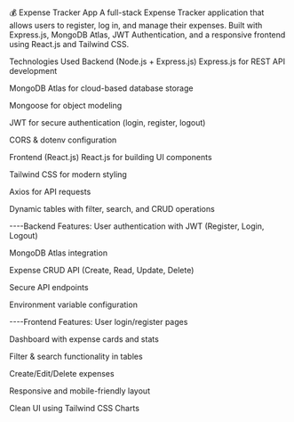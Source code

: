 💰 Expense Tracker App
A full-stack Expense Tracker application that allows users to register, log in, and manage their expenses. Built with Express.js, MongoDB Atlas, JWT Authentication, and a responsive frontend using React.js and Tailwind CSS.

 Technologies Used
Backend (Node.js + Express.js)
Express.js for REST API development

MongoDB Atlas for cloud-based database storage

Mongoose for object modeling

JWT for secure authentication (login, register, logout)

CORS & dotenv configuration

Frontend (React.js)
React.js for building UI components

Tailwind CSS for modern styling

Axios for API requests

Dynamic tables with filter, search, and CRUD operations

----Backend Features:
User authentication with JWT (Register, Login, Logout)

MongoDB Atlas integration

Expense CRUD API (Create, Read, Update, Delete)

Secure API endpoints

Environment variable configuration

----Frontend Features:
User login/register pages

Dashboard with expense cards and stats

Filter & search functionality in tables

Create/Edit/Delete expenses

Responsive and mobile-friendly layout

Clean UI using Tailwind CSS
Charts

